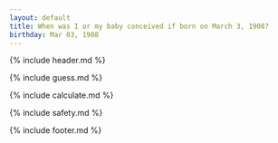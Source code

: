 ```yaml
---
layout: default
title: When was I or my baby conceived if born on March 3, 1908?
birthday: Mar 03, 1908
---
```


{% include header.md %}

{% include guess.md %}

{% include calculate.md %}

{% include safety.md %}

{% include footer.md %}



